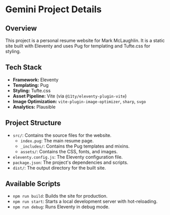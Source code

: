 # Gemini Project Details

## Overview

This project is a personal resume website for Mark McLaughlin. It is a static site built with Eleventy and uses Pug for templating and Tufte.css for styling.

## Tech Stack

*   **Framework:** Eleventy
*   **Templating:** Pug
*   **Styling:** Tufte.css
*   **Asset Pipeline:** Vite (via `@11ty/eleventy-plugin-vite`)
*   **Image Optimization:** `vite-plugin-image-optimizer`, `sharp`, `svgo`
*   **Analytics:** Plausible

## Project Structure

*   `src/`: Contains the source files for the website.
    *   `index.pug`: The main resume page.
    *   `_includes/`: Contains the Pug templates and mixins.
    *   `assets/`: Contains the CSS, fonts, and images.
*   `eleventy.config.js`: The Eleventy configuration file.
*   `package.json`: The project's dependencies and scripts.
*   `dist/`: The output directory for the built site.

## Available Scripts

*   `npm run build`: Builds the site for production.
*   `npm run start`: Starts a local development server with hot-reloading.
*   `npm run debug`: Runs Eleventy in debug mode.
